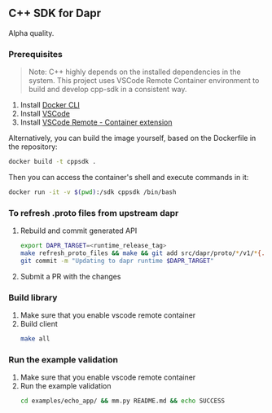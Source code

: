 ## C++ SDK for Dapr

Alpha quality.

### Prerequisites

> Note: C++ highly depends on the installed dependencies in the system. This project uses VSCode Remote Container environment to build and develop cpp-sdk in a consistent way.

1. Install [Docker CLI](https://docs.docker.com/get-started/)
2. Install [VSCode](https://code.visualstudio.com/download)
3. Install [VSCode Remote - Container extension](https://code.visualstudio.com/docs/remote/containers)

Alternatively, you can build the image yourself, based on the Dockerfile in the repository:
```bash
docker build -t cppsdk .
```

Then you can access the container's shell and execute commands in it:
```bash
docker run -it -v $(pwd):/sdk cppsdk /bin/bash
```

### To refresh .proto files from upstream dapr

1. Rebuild and commit generated API
    ```bash
    export DAPR_TARGET=<runtime_release_tag>
    make refresh_proto_files && make && git add src/dapr/proto/*/v1/*{.cc,.h} dapr/proto/*/v1/*.proto 
    git commit -m "Updating to dapr runtime $DAPR_TARGET"
    ```
2. Submit a PR with the changes

### Build library

1. Make sure that you enable vscode remote container
2. Build client
    ```bash
    make all
    ```

### Run the example validation

1. Make sure that you enable vscode remote container
2. Run the example validation
    ```bash
    cd examples/echo_app/ && mm.py README.md && echo SUCCESS
    ```